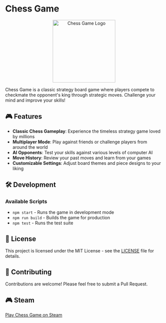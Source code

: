 # Chess Game

<p align="center">
  <img src="public/assets/chess-game-thumbnail.jpg" alt="Chess Game Logo" width="200"/>
</p>

Chess Game is a classic strategy board game where players compete to checkmate the opponent's king through strategic moves. Challenge your mind and improve your skills!

## 🎮 Features

- **Classic Chess Gameplay**: Experience the timeless strategy game loved by millions
- **Multiplayer Mode**: Play against friends or challenge players from around the world
- **AI Opponents**: Test your skills against various levels of computer AI
- **Move History**: Review your past moves and learn from your games
- **Customizable Settings**: Adjust board themes and piece designs to your liking

## 🛠️ Development

### Available Scripts

- `npm start` - Runs the game in development mode
- `npm run build` - Builds the game for production
- `npm test` - Runs the test suite

## 📝 License

This project is licensed under the MIT License - see the [LICENSE](LICENSE) file for details.

## 👥 Contributing

Contributions are welcome! Please feel free to submit a Pull Request.

## 🎮 Steam

[Play Chess Game on Steam](https://store.steampowered.com/app/2940220/Chess_Game/)
